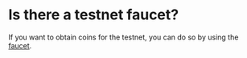 # Is there a testnet faucet?

If you want to obtain coins for the testnet, you can do so by using the [faucet](https://faucet.uptick.org/).

